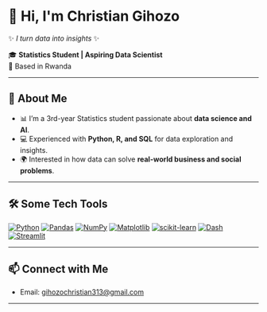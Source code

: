 # 👋 Hi, I'm Christian Gihozo  

✨ *I turn data into insights* ✨  

🎓 **Statistics Student | Aspiring Data Scientist**  
📍 Based in Rwanda  

---

## 🚀 About Me  
- 📊 I’m a 3rd-year Statistics student passionate about **data science and AI**.  
- 💻 Experienced with **Python, R, and SQL** for data exploration and insights.  
- 🌍 Interested in how data can solve **real-world business and social problems**.  

---

## 🛠️ Some Tech Tools

[![Python](https://img.shields.io/badge/Python-3776AB?logo=python&style=flat-square)](https://www.python.org/)
[![Pandas](https://img.shields.io/badge/Pandas-150458?logo=pandas&style=flat-square)](https://pandas.pydata.org/)
[![NumPy](https://img.shields.io/badge/NumPy-013243?logo=numpy&style=flat-square)](https://numpy.org/)
[![Matplotlib](https://img.shields.io/badge/Matplotlib-11557C?logo=matplotlib&style=flat-square)](https://matplotlib.org/)
[![scikit-learn](https://img.shields.io/badge/scikit--learn-F7931E?logo=scikit-learn&style=flat-square)](https://scikit-learn.org/)
[![Dash](https://img.shields.io/badge/Dash-FF6F61?logo=plotly&style=flat-square)](https://dash.plotly.com/)
[![Streamlit](https://img.shields.io/badge/Streamlit-FF4B4B?logo=streamlit&style=flat-square)](https://streamlit.io/)


---



## 📫 Connect with Me  

- Email: gihozochristian313@gmail.com 

---



